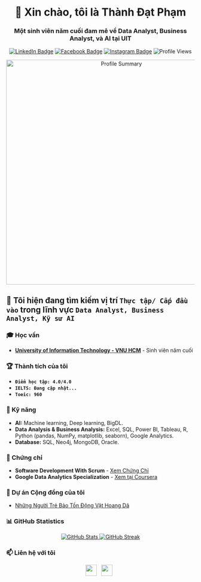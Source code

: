 <h1 align="center">👋 Xin chào, tôi là Thành Đạt Phạm</h1>
<h3 align="center">Một sinh viên năm cuối đam mê về Data Analyst, Business Analyst, và AI tại UIT</h3>

<p align="center">
  <a href="https://www.linkedin.com/in/tdp-uit"><img src="https://img.shields.io/badge/LinkedIn--_.svg?style=flat&logo=linkedin" alt="LinkedIn Badge"></a>
  <a href="https://www.facebook.com/thanhdatpham.uit/"><img src="https://img.shields.io/badge/Facebook--_.svg?style=flat&logo=facebook" alt="Facebook Badge"></a>
  <a href="https://www.instagram.com/kuiem.3004/"><img src="https://img.shields.io/badge/Instagram--_.svg?style=flat&logo=instagram" alt="Instagram Badge"></a>
  <img src="https://komarev.com/ghpvc/?username=kudat-uit&label=Profile%20views&color=0e75b6&style=flat" alt="Profile Views">
</p>

<p align="center">
  <img src="https://github-profile-summary-cards.vercel.app/api/cards/profile-details?username=kudat-uit&theme=vue" width="600" alt="Profile Summary">
</p>


## 🌱 Tôi hiện đang tìm kiếm vị trí **`Thực tập/ Cấp đầu vào`** trong lĩnh vực **`Data Analyst, Business Analyst, Kỹ sư AI`**

### 🎓 Học vấn
- **[University of Information Technology - VNU HCM](https://www.uit.edu.vn/)** - Sinh viên năm cuối

### 🏆 Thành tích của tôi
- **`Điểm học tập: 4.0/4.0`**
- **`IELTS: Đang cập nhật...`**
- **`Toeic: 960`**

### 💼 Kỹ năng
- **AI:** Machine learning, Deep learning, BigDL.
- **Data Analysis & Business Analysis:** Excel, SQL, Power BI, Tableau, R, Python (pandas, NumPy, matplotlib, seaborn), Google Analytics.
- **Database:** SQL, Neo4j, MongoDB, Oracle.

### 📜 Chứng chỉ
- **Software Development With Scrum** - [Xem Chứng Chỉ](https://verified.sertifier.com/en/verify/94102379210581/)
- **Google Data Analytics Specialization** - [Xem tại Coursera](https://coursera.org/share/480cf7a3d889e338e457a72ae00d30b7)

### 🔭 Dự án Cộng đồng của tôi
- [Những Người Trẻ Bảo Tồn Động Vật Hoang Dã](https://drive.google.com/drive/folders/1j9RhhD5xOkBZRKZrsuPX52qF8obLTZMZ?usp=share_link)

### 📊 GitHub Statistics
<p align="center">
  <a href="https://github.com/anuraghazra/github-readme-stats">
    <img src="https://github-readme-stats.vercel.app/api?username=kudat-uit&show_icons=true&theme=algolia" alt="GitHub Stats">
  </a>
  <a href="https://github.com/DenverCoder1/github-readme-streak-stats">
    <img src="https://github-readme-streak-stats.herokuapp.com/?user=kudat-uit&theme=algolia" alt="GitHub Streak">
  </a>
</p>

### 📫 Liên hệ với tôi
<p align='center'>
  <a href="https://www.linkedin.com/in/tdp-uit"><img height="30" src="https://github.com/kudat-uit/kudat-uit/blob/main/linkined.png"></a>&nbsp;&nbsp;
  <a href="https://www.facebook.com/thanhdatpham.uit/"><img height="30" src="https://github.com/kudat-uit/kudat-uit/blob/main/124010.png"></a>&nbsp;&nbsp;
  <a href="https://www.instagram.com/kuiem.3004/"><img height="30" src="https://github.com/kudat-uit/k
